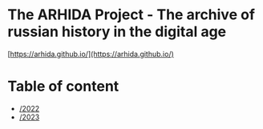 # The ARHIDA Project - The archive of russian history in the digital age

[https://arhida.github.io/](https://arhida.github.io/)

# Table of content

  - [/2022](/2022)
  - [/2023](/2023)
